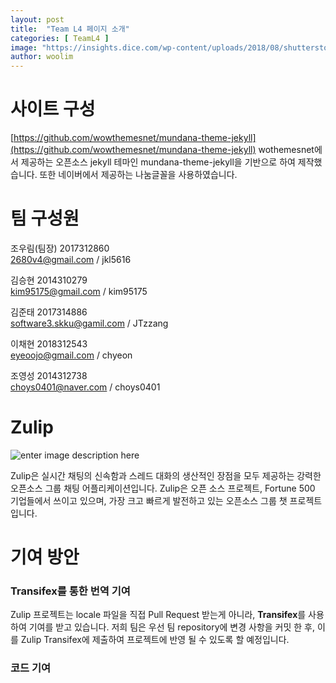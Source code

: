 ```yaml
---
layout: post
title:  "Team L4 페이지 소개"
categories: [ TeamL4 ]
image: "https://insights.dice.com/wp-content/uploads/2018/08/shutterstock_1060094186.jpg"
author: woolim
---
```

# 사이트 구성
[https://github.com/wowthemesnet/mundana-theme-jekyll](https://github.com/wowthemesnet/mundana-theme-jekyll) 
wothemesnet에서 제공하는 오픈소스 jekyll 테마인 mundana-theme-jekyll을 기반으로 하여 제작했습니다.
또한 네이버에서 제공하는 나눔글꼴을 사용하였습니다. 

# 팀 구성원
조우림(팀장) 2017312860  
2680v4@gmail.com / jkl5616  
  
김승현 2014310279  
kim95175@gmail.com / kim95175  

김준태 2017314886  
software3.skku@gamil.com / JTzzang 

이채현 2018312543  
eyeoojo@gmail.com / chyeon  

조영성 2014312738  
choys0401@naver.com / choys0401  

# Zulip 
![enter image description here](https://opsmatters.com/sites/default/files/logos/zulip-logo.png)

Zulip은 실시간 채팅의 신속함과 스레드 대화의 생산적인 장점을 모두 제공하는 강력한 오픈소스 그룹 채팅 어플리케이션입니다. Zulip은 오픈 소스 프로젝트, Fortune 500 기업들에서 쓰이고 있으며, 가장 크고 빠르게 발전하고 있는 오픈소스 그룹 챗 프로젝트입니다. 

# 기여 방안

### Transifex를 통한 번역 기여
Zulip 프로젝트는 locale 파일을 직접 Pull Request 받는게 아니라, **Transifex**를 사용하여 기여를 받고 있습니다. 저희 팀은 우선 팀 repository에 변경 사항을 커밋 한 후, 이를 Zulip Transifex에 제출하여 프로젝트에 반영 될 수 있도록 할 예정입니다.

### 코드 기여



